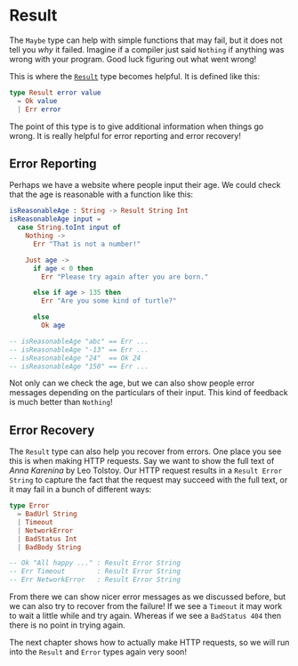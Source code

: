 # Result

The `Maybe` type can help with simple functions that may fail, but it does not tell you *why* it failed. Imagine if a compiler just said `Nothing` if anything was wrong with your program. Good luck figuring out what went wrong!

This is where the [`Result`](https://package.elm-lang.org/packages/elm-lang/core/latest/Result#Result) type becomes helpful. It is defined like this:

```elm
type Result error value
  = Ok value
  | Err error

```

The point of this type is to give additional information when things go wrong. It is really helpful for error reporting and error recovery!

## Error Reporting

Perhaps we have a website where people input their age. We could check that the age is reasonable with a function like this:

```elm
isReasonableAge : String -> Result String Int
isReasonableAge input =
  case String.toInt input of
    Nothing ->
      Err "That is not a number!"

    Just age ->
      if age < 0 then
        Err "Please try again after you are born."

      else if age > 135 then
        Err "Are you some kind of turtle?"

      else
        Ok age

-- isReasonableAge "abc" == Err ...
-- isReasonableAge "-13" == Err ...
-- isReasonableAge "24"  == Ok 24
-- isReasonableAge "150" == Err ...

```

Not only can we check the age, but we can also show people error messages depending on the particulars of their input. This kind of feedback is much better than `Nothing`!

## Error Recovery

The `Result` type can also help you recover from errors. One place you see this is when making HTTP requests. Say we want to show the full text of *Anna Karenina* by Leo Tolstoy. Our HTTP request results in a `Result Error String` to capture the fact that the request may succeed with the full text, or it may fail in a bunch of different ways:

```elm
type Error
  = BadUrl String
  | Timeout
  | NetworkError
  | BadStatus Int
  | BadBody String

-- Ok "All happy ..." : Result Error String
-- Err Timeout        : Result Error String
-- Err NetworkError   : Result Error String

```

From there we can show nicer error messages as we discussed before, but we can also try to recover from the failure! If we see a `Timeout` it may work to wait a little while and try again. Whereas if we see a `BadStatus 404` then there is no point in trying again.

The next chapter shows how to actually make HTTP requests, so we will run into the `Result` and `Error` types again very soon!